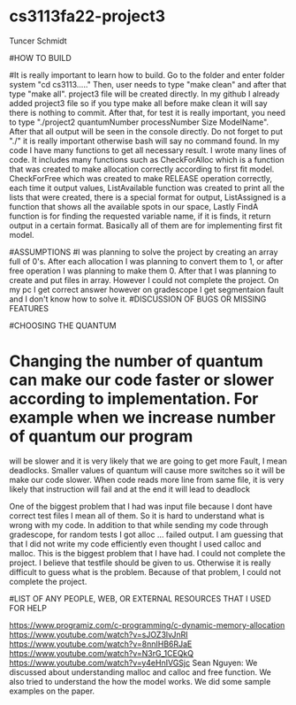 # cs3113fa22-project3

Tuncer Schmidt


#HOW TO BUILD


#It is really important to learn how to build. Go to the folder and enter folder system "cd cs3113....." 
Then, user needs to type "make clean" and after that type "make all". project3 file will be created directly. 
In my github I already added project3 file so if you type make all before make clean it will say there is nothing to commit. 
After that, for test it is really important, you need to type "./project2 quantumNumber processNumber Size ModelName". After that all output will be seen in the console directly. 
Do not forget to put "./" it is really important otherwise bash will say no command found. 
In my code I have many functions to get all necessary result. I wrote many lines of  code. It includes many functions such as  CheckForAlloc which is a function that was created to make allocation correctly according to first fit model.
CheckForFree which was created to make RELEASE operation correctly, each time it output values, ListAvailable function was created to print all the lists that
were created, there is a special format for output, ListAssigned is a function that shows all the available spots in our space, Lastly FindA function is for finding the requested variable name, if it is finds, it return output in a certain format. Basically all of them 
are for implementing first fit model. 

#ASSUMPTIONS
#I was planning to solve the project by creating an array full of 0's. After each allocation I was planning to convert them to 1, or after free operation I was planning to make them 0.
After that I was planning to create and put files in array. However I could not complete the project. On my pc I get correct answer however on gradescope I get segmentaion fault
and I don't know how to solve it.
#DISCUSSION OF BUGS OR MISSING FEATURES


#CHOOSING THE QUANTUM
# Changing the number of quantum can make our code faster or slower according to implementation. For example when we increase number of quantum our program
will be slower and it is very likely that we are going to get more Fault, I mean deadlocks. Smaller values of quantum will cause more switches so it will be make
our code slower. When code reads more line from same file, it is very likely that instruction will fail and at the end it will lead to deadlock 


One of the biggest problem that I had was input file because I dont have correct test files I mean all of them. So it is hard to understand what is wrong with my code. In addition to that while sending my code through gradescope, for random tests I got alloc ... failed output. I am guessing that that I did not write my code efficiently even thought I used calloc and malloc. This is the biggest problem that I have had.
I could not complete the project. I believe that testfile should be given to us. Otherwise it is really difficult to guess what is the problem. Because of that problem, I could not complete the project.

#LIST OF ANY PEOPLE, WEB, OR EXTERNAL RESOURCES THAT I USED FOR HELP


https://www.programiz.com/c-programming/c-dynamic-memory-allocation
https://www.youtube.com/watch?v=sJOZ3lvJnRI
https://www.youtube.com/watch?v=8nnIHB6RJaE
https://www.youtube.com/watch?v=N3rG_1CEQkQ
https://www.youtube.com/watch?v=y4eHnIVGSjc
Sean Nguyen: We discussed about understanding malloc and calloc and free function. We also tried to understand the how the model works. We did some sample examples on the paper.
